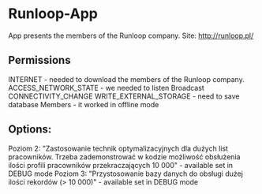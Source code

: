 # Runloop-App
App presents the members of the Runloop company. 
Site: http://runloop.pl/

## Permissions
INTERNET - needed to download the members of the Runloop company.
ACCESS_NETWORK_STATE - we needed to listen Broadcast CONNECTIVITY_CHANGE
WRITE_EXTERNAL_STORAGE - need to save database Members - it worked in offline mode

## Options:

Poziom 2: "Zastosowanie technik optymalizacyjnych dla dużych list pracowników. Trzeba zademonstrować w kodzie możliwość obsłużenia ilości profili pracowników przekraczających 10 000" - available set in DEBUG mode
Poziom 3: "Przystosowanie bazy danych do obsługi dużej ilości rekordów (> 10 000)" - available set in DEBUG mode